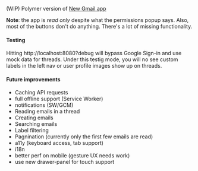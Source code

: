 (WIP) Polymer version of [New Gmail app](http://gmailblog.blogspot.com/2014/11/a-more-modern-gmail-app-for-android.html)

**Note**: the app is *read only* despite what the permissions popup says. Also, most of the buttons don't do anything. There's a lot of missing functionality.

#### Testing

Hitting http://localhost:8080?debug will bypass Google Sign-in and use mock data for threads. Under this
testig mode, you will no see custom labels in the left nav or user profile images show up on threads.

#### Future improvements

- Caching API requests
- full offline support (Service Worker)
- notifications (SW/GCM)
- Reading emails in a thread
- Creating emails
- Searching emails
- Label filtering
- Pagnination (currently only the first few emails are read)
- a11y (keyboard access, tab support)
- i18n
- better perf on mobile (gesture UX needs work)
- use new drawer-panel for touch support
